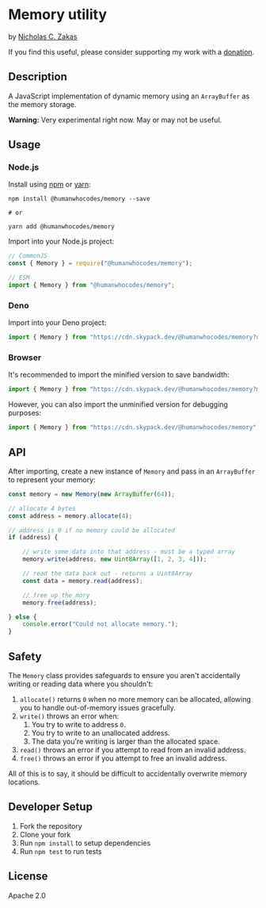 # Memory utility

by [Nicholas C. Zakas](https://humanwhocodes.com)

If you find this useful, please consider supporting my work with a [donation](https://humanwhocodes.com/donate).

## Description

A JavaScript implementation of dynamic memory using an `ArrayBuffer` as the memory storage.

**Warning:** Very experimental right now. May or may not be useful.

## Usage

### Node.js

Install using [npm][npm] or [yarn][yarn]:

```
npm install @humanwhocodes/memory --save

# or

yarn add @humanwhocodes/memory
```

Import into your Node.js project:

```js
// CommonJS
const { Memory } = require("@humanwhocodes/memory");

// ESM
import { Memory } from "@humanwhocodes/memory";
```

### Deno

Import into your Deno project:

```js
import { Memory } from "https://cdn.skypack.dev/@humanwhocodes/memory?dts";
```

### Browser

It's recommended to import the minified version to save bandwidth:

```js
import { Memory } from "https://cdn.skypack.dev/@humanwhocodes/memory?min";
```

However, you can also import the unminified version for debugging purposes:

```js
import { Memory } from "https://cdn.skypack.dev/@humanwhocodes/memory";
```

## API

After importing, create a new instance of `Memory` and pass in an `ArrayBuffer` to represent your memory:

```js
const memory = new Memory(new ArrayBuffer(64));

// allocate 4 bytes
const address = memory.allocate(4);

// address is 0 if no memory could be allocated
if (address) {

    // write some data into that address - must be a typed array
    memory.write(address, new Uint8Array([1, 2, 3, 4]));

    // read the data back out - returns a Uint8Array
    const data = memory.read(address);

    // free up the mory
    memory.free(address);

} else {
    console.error("Could not allocate memory.");
}
```

## Safety

The `Memory` class provides safeguards to ensure you aren't accidentally writing or reading data where you shouldn't:

1. `allocate()` returns `0` when no more memory can be allocated, allowing you to handle out-of-memory issues gracefully.
1. `write()` throws an error when:
    1. You try to write to address `0`.
    1. You try to write to an unallocated address.
    1. The data you're writing is larger than the allocated space.
1. `read()` throws an error if you attempt to read from an invalid address.
1. `free()` throws an error if you attempt to free an invalid address.

All of this is to say, it should be difficult to accidentally overwrite memory locations.

## Developer Setup

1. Fork the repository
2. Clone your fork
3. Run `npm install` to setup dependencies
4. Run `npm test` to run tests

## License

Apache 2.0

[npm]: https://npmjs.com/
[yarn]: https://yarnpkg.com/
